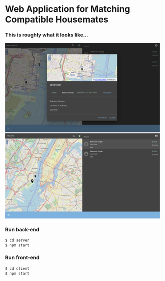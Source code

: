 # Web Application for Matching Compatible Housemates

### This is roughly what it looks like...
![Alt text](ex1.png?raw=true "ex1")
![Alt text](ex2.png?raw=true "ex2")

### Run back-end
```
$ cd server
$ npm start

```

### Run front-end
```
$ cd client
$ npm start

```


